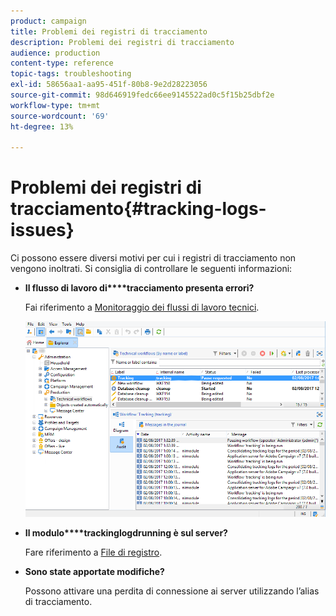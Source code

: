 ```yaml
---
product: campaign
title: Problemi dei registri di tracciamento
description: Problemi dei registri di tracciamento
audience: production
content-type: reference
topic-tags: troubleshooting
exl-id: 58656aa1-aa95-451f-80b8-9e2d28223056
source-git-commit: 98d646919fedc66ee9145522ad0c5f15b25dbf2e
workflow-type: tm+mt
source-wordcount: '69'
ht-degree: 13%

---
```


# Problemi dei registri di tracciamento{#tracking-logs-issues}

Ci possono essere diversi motivi per cui i registri di tracciamento non vengono inoltrati. Si consiglia di controllare le seguenti informazioni:

* **Il flusso di lavoro di****tracciamento presenta errori?**

   Fai riferimento a [Monitoraggio dei flussi di lavoro tecnici](../../workflow/using/monitoring-technical-workflows.md).

   ![](assets/tracking_scheduled_task.png)

* **Il modulo****trackinglogdrunning è sul server?**

   Fare riferimento a [File di registro](../../production/using/log-files.md).

* **Sono state apportate modifiche?**

   Possono attivare una perdita di connessione ai server utilizzando l’alias di tracciamento.
